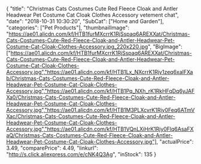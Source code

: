 {
	"title": "Christmas Cats Costumes Cute Red Fleece Cloak and Antler Headwear Pet Costume Cat Cloak Clothes Accessory vetement chat",
	"date": "2018-10-31 10:30:20",
	"SubCat": ["Home and Garden"],
	"categories": ["Pet Products"],
	"thumbnailImage": "https://ae01.alicdn.com/kf/HTB1furMXcrrK1RjSspaq6AREXXat/Christmas-Cats-Costumes-Cute-Red-Fleece-Cloak-and-Antler-Headwear-Pet-Costume-Cat-Cloak-Clothes-Accessory.jpg_220x220.jpg",
	"BigImage": ["https://ae01.alicdn.com/kf/HTB1furMXcrrK1RjSspaq6AREXXat/Christmas-Cats-Costumes-Cute-Red-Fleece-Cloak-and-Antler-Headwear-Pet-Costume-Cat-Cloak-Clothes-Accessory.jpg","https://ae01.alicdn.com/kf/HTB1Lx_NXcrrK1Rjy1zeq6xalFXab/Christmas-Cats-Costumes-Cute-Red-Fleece-Cloak-and-Antler-Headwear-Pet-Costume-Cat-Cloak-Clothes-Accessory.jpg","https://ae01.alicdn.com/kf/HTB1Pq_NXh_rK1RkHFqDq6yJAFXa0/Christmas-Cats-Costumes-Cute-Red-Fleece-Cloak-and-Antler-Headwear-Pet-Costume-Cat-Cloak-Clothes-Accessory.jpg","https://ae01.alicdn.com/kf/HTB1M3PLXcvrK1Rjy0Feq6ATmVXac/Christmas-Cats-Costumes-Cute-Red-Fleece-Cloak-and-Antler-Headwear-Pet-Costume-Cat-Cloak-Clothes-Accessory.jpg","https://ae01.alicdn.com/kf/HTB1VQnLXiHrK1Rjy0Flq6AsaFXaQ/Christmas-Cats-Costumes-Cute-Red-Fleece-Cloak-and-Antler-Headwear-Pet-Costume-Cat-Cloak-Clothes-Accessory.jpg"],
	"actualPrice": 3.49,
	"comparePrice": 4.49,
	"linkurl": "http://s.click.aliexpress.com/e/cNK4Q3Ag",
	"inStock": 135
}

